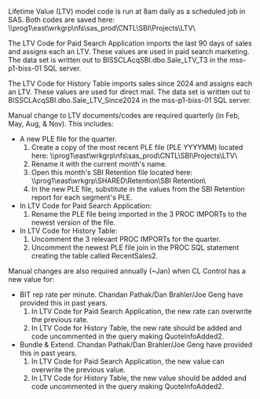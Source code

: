 Lifetime Value (LTV) model code is run at 8am daily as a scheduled job in SAS. Both codes are saved here: \\\prog1\east\wrkgrp\nfs\sas_prod\CNTL\SBI\Projects\LTV\

The LTV Code for Paid Search Application imports the last 90 days of sales and assigns each an LTV. These values are used in paid search marketing. The data set is written out to BISSCLAcqSBI.dbo.Sale_LTV_T3 in the mss-p1-biss-01 SQL server.

The LTV Code for History Table imports sales since 2024 and assigns each an LTV. These values are used for direct mail. The data set is written out to BISSCLAcqSBI.dbo.Sale_LTV_Since2024 in the mss-p1-biss-01 SQL server.

Manual change to LTV documents/codes are required quarterly (in Feb, May, Aug, & Nov). This includes:
  - A new PLE file for the quarter.
    1. Create a copy of the most recent PLE file (PLE YYYYMM) located here: \\\prog1\east\wrkgrp\nfs\sas_prod\CNTL\SBI\Projects\LTV\
    2. Rename it with the current month's name.
    3. Open this month's SBI Retention file located here: \\\prog1\east\wrkgrp\SHARED\Retention\SBI Retention\
    4. In the new PLE file, substitute in the values from the SBI Retention report for each segment's PLE.
  - In LTV Code for Paid Search Application:
    1. Rename the PLE file being imported in the 3 PROC IMPORTs to the newest version of the file.
  - In LTV Code for History Table:
    1. Uncomment the 3 relevant PROC IMPORTs for the quarter.
    2. Uncomment the newest PLE file join in the PROC SQL statement creating the table called RecentSales2.

Manual changes are also required annually (~Jan) when CL Control has a new value for:
  - BIT rep rate per minute. Chandan Pathak/Dan Brahler/Joe Geng have provided this in past years.
    1. In LTV Code for Paid Search Application, the new rate can overwrite the previous rate.
    2. In LTV Code for History Table, the new rate should be added and code uncommented in the query making QuoteInfoAdded2.
  - Bundle & Extend. Chandan Pathak/Dan Brahler/Joe Geng have provided this in past years.
    1. In LTV Code for Paid Search Application, the new value can overwrite the previous value.
    2. In LTV Code for History Table, the new value should be added and code uncommented in the query making QuoteInfoAdded2.

